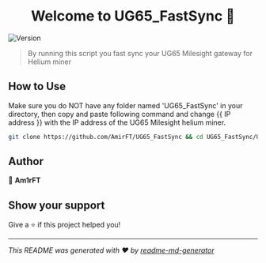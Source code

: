 <h1 align="center">Welcome to UG65_FastSync 👋</h1>
<p>
  <img alt="Version" src="https://img.shields.io/badge/version-1.0.1-blue.svg?cacheSeconds=2592000" />
</p>

> By running this script you fast sync your UG65 Milesight gateway for Helium miner

## How to Use

Make sure you do NOT have any folder named 'UG65_FastSync' in your directory, then copy and paste following command and change {{ IP address }} with the IP address of the UG65 Milesight helium miner.
```sh
git clone https://github.com/AmirFT/UG65_FastSync && cd UG65_FastSync/UG65 && sh ./FastSync.sh {{ IP address }}

```

## Author

👤 **Am1rFT**


## Show your support

Give a ⭐️ if this project helped you!

***
_This README was generated with ❤️ by [readme-md-generator](https://github.com/kefranabg/readme-md-generator)_